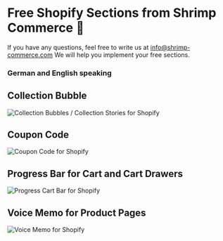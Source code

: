 # Free Shopify Sections from Shrimp Commerce 🦐

If you have any questions, feel free to write us at info@shrimp-commerce.com
We will help you implement your free sections.

### German and English speaking

## Collection Bubble

![Collection Bubbles / Collection Stories for Shopify](https://github.com/shrimp-commmerce/shopify-free-sections/blob/main/assets/collection-bubbles.png?raw=true)

## Coupon Code

![Coupon Code for Shopify](https://github.com/shrimp-commmerce/shopify-free-sections/blob/main/assets/coupon-code.png?raw=true)

## Progress Bar for Cart and Cart Drawers

![Progress Cart Bar for Shopify](https://github.com/shrimp-commmerce/shopify-free-sections/blob/main/assets/progress-bar.png?raw=true)

## Voice Memo for Product Pages

![Voice Memo for Shopify](https://github.com/shrimp-commmerce/shopify-free-sections/blob/main/assets/voice-memo.png?raw=true)
